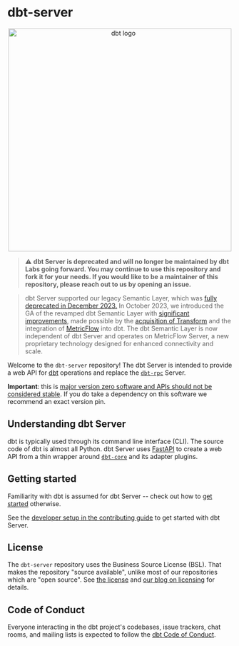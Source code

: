 # dbt-server

<p align="center">
  <img src="https://raw.githubusercontent.com/dbt-labs/dbt/ec7dee39f793aa4f7dd3dae37282cc87664813e4/etc/dbt-logo-full.svg" alt="dbt logo" width="500"/>
</p>
<p align="center">

> :warning: **dbt Server is deprecated and will no longer be maintained by dbt Labs going forward. You may continue to use this repository and fork it for your needs. If you would like to be a maintainer of this repository, please reach out to us by opening an issue.**

> dbt Server supported our legacy Semantic Layer, which was [fully deprecated in December 2023.](https://docs.getdbt.com/docs/dbt-versions/release-notes/Dec-2023/legacy-sl) In October 2023, we introduced the GA of the revamped dbt Semantic Layer with [significant improvements](https://www.getdbt.com/blog/build-centralize-and-deliver-consistent-metrics-with-the-dbt-semantic-layer), made possible by the [acquisition of Transform](https://www.getdbt.com/blog/dbt-acquisition-transform) and the integration of [MetricFlow](https://docs.getdbt.com/docs/build/about-metricflow) into dbt. The dbt Semantic Layer is now independent of dbt Server and operates on MetricFlow Server, a new proprietary technology designed for enhanced connectivity and scale.

Welcome to the `dbt-server` repository! The dbt Server is intended to provide a web API for [dbt](https://github.com/dbt-labs/dbt-core) operations and replace the [`dbt-rpc`](https://github.com/dbt-labs/dbt-rpc) Server.

**Important**: this is [major version zero software and APIs should not be considered stable](https://semver.org/#spec-item-4). If you do take a dependency on this software we recommend an exact version pin.

## Understanding dbt Server

dbt is typically used through its command line interface (CLI). The source code of dbt is almost all Python. dbt Server uses [FastAPI](https://github.com/tiangolo/fastapi) to create a web API from a thin wrapper around [`dbt-core`](https://github.com/dbt-labs/dbt-server) and its adapter plugins.

## Getting started

Familiarity with dbt is assumed for dbt Server -- check out how to [get started](https://www.getdbt.com/blog/licensing-dbt/) otherwise.

See the [developer setup in the contributing guide](CONTRIBUTING.md#developer-setup) to get started with dbt Server.

## License

The `dbt-server` repository uses the Business Source License (BSL). That makes the repository "source available", unlike most of our repositories which are "open source". See [the license](LICENSE) and [our blog on licensing](https://www.getdbt.com/blog/licensing-dbt/) for details.

## Code of Conduct

Everyone interacting in the dbt project's codebases, issue trackers, chat rooms, and mailing lists is expected to follow the [dbt Code of Conduct](https://community.getdbt.com/code-of-conduct).
